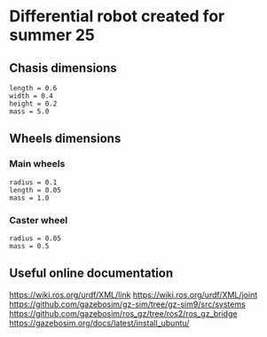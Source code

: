 # Differential robot created for summer 25
## Chasis dimensions
    length = 0.6
    width = 0.4
    height = 0.2
    mass = 5.0

## Wheels dimensions
### Main wheels
    radius = 0.1
    length = 0.05
    mass = 1.0
### Caster wheel
    radius = 0.05
    mass = 0.5

## Useful online documentation
   https://wiki.ros.org/urdf/XML/link
   https://wiki.ros.org/urdf/XML/joint 
   https://github.com/gazebosim/gz-sim/tree/gz-sim9/src/systems
   https://github.com/gazebosim/ros_gz/tree/ros2/ros_gz_bridge
   https://gazebosim.org/docs/latest/install_ubuntu/